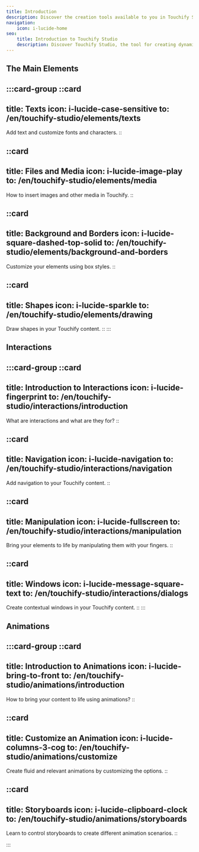 ```yaml
---
title: Introduction
description: Discover the creation tools available to you in Touchify Studio.
navigation:
    icon: i-lucide-home
seo:
    title: Introduction to Touchify Studio
    description: Discover Touchify Studio, the tool for creating dynamic and interactive display content.
---
```


## The Main Elements

:::card-group
  ::card
  ---
  title: Texts
  icon: i-lucide-case-sensitive
  to: /en/touchify-studio/elements/texts
  ---
  Add text and customize fonts and characters.
  ::

  ::card
  ---
  title: Files and Media
  icon: i-lucide-image-play
  to: /en/touchify-studio/elements/media
  ---
  How to insert images and other media in Touchify.
  ::

  ::card
  ---
  title: Background and Borders
  icon: i-lucide-square-dashed-top-solid
  to: /en/touchify-studio/elements/background-and-borders
  ---
  Customize your elements using box styles.
  ::

  ::card
  ---
  title: Shapes
  icon: i-lucide-sparkle
  to: /en/touchify-studio/elements/drawing
  ---
  Draw shapes in your Touchify content.
  ::
:::

## Interactions

:::card-group
  ::card
  ---
  title: Introduction to Interactions
  icon: i-lucide-fingerprint
  to: /en/touchify-studio/interactions/introduction
  ---
  What are interactions and what are they for?
  ::

  ::card
  ---
  title: Navigation
  icon: i-lucide-navigation
  to: /en/touchify-studio/interactions/navigation
  ---
  Add navigation to your Touchify content.
  ::

  ::card
  ---
  title: Manipulation
  icon: i-lucide-fullscreen
  to: /en/touchify-studio/interactions/manipulation
  ---
  Bring your elements to life by manipulating them with your fingers.
  ::

  ::card
  ---
  title: Windows
  icon: i-lucide-message-square-text
  to: /en/touchify-studio/interactions/dialogs
  ---
  Create contextual windows in your Touchify content.
  ::
:::

## Animations

:::card-group
  ::card
  ---
  title: Introduction to Animations
  icon: i-lucide-bring-to-front
  to: /en/touchify-studio/animations/introduction
  ---
  How to bring your content to life using animations?
  ::

  ::card
  ---
  title: Customize an Animation
  icon: i-lucide-columns-3-cog
  to: /en/touchify-studio/animations/customize
  ---
  Create fluid and relevant animations by customizing the options.
  ::

  ::card
  ---
  title: Storyboards
  icon: i-lucide-clipboard-clock
  to: /en/touchify-studio/animations/storyboards
  ---
  Learn to control storyboards to create different animation scenarios.
  ::

:::